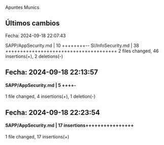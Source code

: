 Apuntes Munics 
## Últimos cambios

Fecha: 2024-09-18 22:07:43

 SAPP/AppSecurity.md | 10 ++++++++--
 SI/InfoSecurity.md  | 38 ++++++++++++++++++++++++++++++++++++++
 2 files changed, 46 insertions(+), 2 deletions(-)



## Fecha: 2024-09-18 22:13:57

####  SAPP/AppSecurity.md | 5 ++++-
 1 file changed, 4 insertions(+), 1 deletion(-)



## Fecha: 2024-09-18 22:23:54

#### SAPP/AppSecurity.md | 17 insertions++++++++++++++++
1 file changed, 17 insertions(+)

